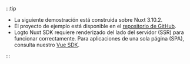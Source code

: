 :::tip

- La siguiente demostración está construida sobre Nuxt 3.10.2.
- El proyecto de ejemplo está disponible en el [repositorio de GitHub](https://github.com/logto-io/js/tree/HEAD/packages/nuxt).
- Logto Nuxt SDK requiere renderizado del lado del servidor (SSR) para funcionar correctamente. Para aplicaciones de una sola página (SPA), consulta nuestro [Vue SDK](/quick-starts/vue/).

:::
